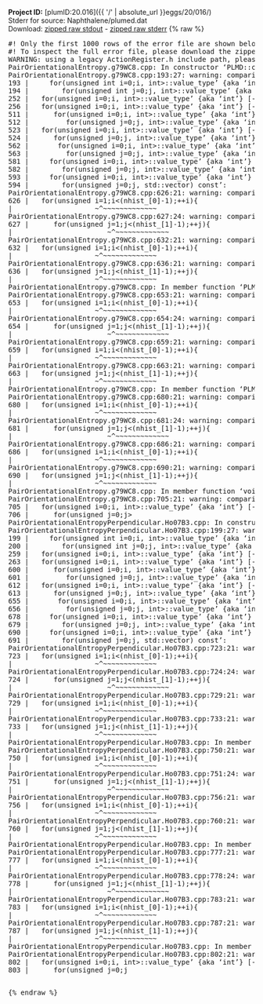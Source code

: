 **Project ID:** [plumID:20.016]({{ '/' | absolute_url }}eggs/20/016/)  
Stderr for source:  Naphthalene/plumed.dat   
Download: [zipped raw stdout](plumed.dat.plumed.stdout.txt.zip) - [zipped raw stderr](plumed.dat.plumed.stderr.txt.zip) 
{% raw %}
<pre>
#! Only the first 1000 rows of the error file are shown below
#! To inspect the full error file, please download the zipped raw stderr file above
WARNING: using a legacy ActionRegister.h include path, please use <<#include "core/ActionRegister.h">>
PairOrientationalEntropy.g79WC8.cpp: In constructor ‘PLMD::colvar::PairOrientationalEntropy::PairOrientationalEntropy(const PLMD::ActionOptions&)’:
PairOrientationalEntropy.g79WC8.cpp:193:27: warning: comparison of integer expressions of different signedness: ‘unsigned int’ and ‘__gnu_cxx::__alloc_traits<std::allocator<int>, int>::value_type’ {aka ‘int’} [-Wsign-compare]
193 |     for(unsigned int i=0;i<nhist_[0];i++) {
PairOrientationalEntropy.g79WC8.cpp:194:30: warning: comparison of integer expressions of different signedness: ‘unsigned int’ and ‘__gnu_cxx::__alloc_traits<std::allocator<int>, int>::value_type’ {aka ‘int’} [-Wsign-compare]
194 |        for(unsigned int j=0;j<nhist_[1];j++) {
PairOrientationalEntropy.g79WC8.cpp:252:21: warning: comparison of integer expressions of different signedness: ‘unsigned int’ and ‘__gnu_cxx::__alloc_traits<std::allocator<int>, int>::value_type’ {aka ‘int’} [-Wsign-compare]
252 |   for(unsigned i=0;i<nhist_[0];++i){
PairOrientationalEntropy.g79WC8.cpp:256:21: warning: comparison of integer expressions of different signedness: ‘unsigned int’ and ‘__gnu_cxx::__alloc_traits<std::allocator<int>, int>::value_type’ {aka ‘int’} [-Wsign-compare]
256 |   for(unsigned i=0;i<nhist_[1];++i){
PairOrientationalEntropy.g79WC8.cpp: In member function ‘virtual void PLMD::colvar::PairOrientationalEntropy::calculate()’:
PairOrientationalEntropy.g79WC8.cpp:511:24: warning: comparison of integer expressions of different signedness: ‘unsigned int’ and ‘__gnu_cxx::__alloc_traits<std::allocator<int>, int>::value_type’ {aka ‘int’} [-Wsign-compare]
511 |      for(unsigned i=0;i<nhist_[0];++i){
PairOrientationalEntropy.g79WC8.cpp:512:27: warning: comparison of integer expressions of different signedness: ‘unsigned int’ and ‘__gnu_cxx::__alloc_traits<std::allocator<int>, int>::value_type’ {aka ‘int’} [-Wsign-compare]
512 |         for(unsigned j=0;j<nhist_[1];++j){
PairOrientationalEntropy.g79WC8.cpp:523:21: warning: comparison of integer expressions of different signedness: ‘unsigned int’ and ‘__gnu_cxx::__alloc_traits<std::allocator<int>, int>::value_type’ {aka ‘int’} [-Wsign-compare]
523 |   for(unsigned i=0;i<nhist_[0];++i){
PairOrientationalEntropy.g79WC8.cpp:524:24: warning: comparison of integer expressions of different signedness: ‘unsigned int’ and ‘__gnu_cxx::__alloc_traits<std::allocator<int>, int>::value_type’ {aka ‘int’} [-Wsign-compare]
524 |      for(unsigned j=0;j<nhist_[1];++j){
PairOrientationalEntropy.g79WC8.cpp:562:25: warning: comparison of integer expressions of different signedness: ‘unsigned int’ and ‘__gnu_cxx::__alloc_traits<std::allocator<int>, int>::value_type’ {aka ‘int’} [-Wsign-compare]
562 |       for(unsigned i=0;i<nhist_[0];++i){
PairOrientationalEntropy.g79WC8.cpp:563:27: warning: comparison of integer expressions of different signedness: ‘unsigned int’ and ‘__gnu_cxx::__alloc_traits<std::allocator<int>, int>::value_type’ {aka ‘int’} [-Wsign-compare]
563 |         for(unsigned j=0;j<nhist_[1];++j){
PairOrientationalEntropy.g79WC8.cpp:581:23: warning: comparison of integer expressions of different signedness: ‘unsigned int’ and ‘__gnu_cxx::__alloc_traits<std::allocator<int>, int>::value_type’ {aka ‘int’} [-Wsign-compare]
581 |     for(unsigned i=0;i<nhist_[0];++i){
PairOrientationalEntropy.g79WC8.cpp:582:26: warning: comparison of integer expressions of different signedness: ‘unsigned int’ and ‘__gnu_cxx::__alloc_traits<std::allocator<int>, int>::value_type’ {aka ‘int’} [-Wsign-compare]
582 |        for(unsigned j=0;j<nhist_[1];++j){
PairOrientationalEntropy.g79WC8.cpp:593:23: warning: comparison of integer expressions of different signedness: ‘unsigned int’ and ‘__gnu_cxx::__alloc_traits<std::allocator<int>, int>::value_type’ {aka ‘int’} [-Wsign-compare]
593 |     for(unsigned i=0;i<nhist_[0];++i){
PairOrientationalEntropy.g79WC8.cpp:594:26: warning: comparison of integer expressions of different signedness: ‘unsigned int’ and ‘__gnu_cxx::__alloc_traits<std::allocator<int>, int>::value_type’ {aka ‘int’} [-Wsign-compare]
594 |        for(unsigned j=0;j<nhist_[1];++j){
PairOrientationalEntropy.g79WC8.cpp: In member function ‘double PLMD::colvar::PairOrientationalEntropy::integrate(PLMD::Matrix<double>, std::vector<double>) const’:
PairOrientationalEntropy.g79WC8.cpp:626:21: warning: comparison of integer expressions of different signedness: ‘unsigned int’ and ‘int’ [-Wsign-compare]
626 |   for(unsigned i=1;i<(nhist_[0]-1);++i){
|                    ~^~~~~~~~~~~~~~
PairOrientationalEntropy.g79WC8.cpp:627:24: warning: comparison of integer expressions of different signedness: ‘unsigned int’ and ‘int’ [-Wsign-compare]
627 |      for(unsigned j=1;j<(nhist_[1]-1);++j){
|                       ~^~~~~~~~~~~~~~
PairOrientationalEntropy.g79WC8.cpp:632:21: warning: comparison of integer expressions of different signedness: ‘unsigned int’ and ‘int’ [-Wsign-compare]
632 |   for(unsigned i=1;i<(nhist_[0]-1);++i){
|                    ~^~~~~~~~~~~~~~
PairOrientationalEntropy.g79WC8.cpp:636:21: warning: comparison of integer expressions of different signedness: ‘unsigned int’ and ‘int’ [-Wsign-compare]
636 |   for(unsigned j=1;j<(nhist_[1]-1);++j){
|                    ~^~~~~~~~~~~~~~
PairOrientationalEntropy.g79WC8.cpp: In member function ‘PLMD::Vector PLMD::colvar::PairOrientationalEntropy::integrate(PLMD::Matrix<PLMD::VectorGeneric<3> >, std::vector<double>) const’:
PairOrientationalEntropy.g79WC8.cpp:653:21: warning: comparison of integer expressions of different signedness: ‘unsigned int’ and ‘int’ [-Wsign-compare]
653 |   for(unsigned i=1;i<(nhist_[0]-1);++i){
|                    ~^~~~~~~~~~~~~~
PairOrientationalEntropy.g79WC8.cpp:654:24: warning: comparison of integer expressions of different signedness: ‘unsigned int’ and ‘int’ [-Wsign-compare]
654 |      for(unsigned j=1;j<(nhist_[1]-1);++j){
|                       ~^~~~~~~~~~~~~~
PairOrientationalEntropy.g79WC8.cpp:659:21: warning: comparison of integer expressions of different signedness: ‘unsigned int’ and ‘int’ [-Wsign-compare]
659 |   for(unsigned i=1;i<(nhist_[0]-1);++i){
|                    ~^~~~~~~~~~~~~~
PairOrientationalEntropy.g79WC8.cpp:663:21: warning: comparison of integer expressions of different signedness: ‘unsigned int’ and ‘int’ [-Wsign-compare]
663 |   for(unsigned j=1;j<(nhist_[1]-1);++j){
|                    ~^~~~~~~~~~~~~~
PairOrientationalEntropy.g79WC8.cpp: In member function ‘PLMD::Tensor PLMD::colvar::PairOrientationalEntropy::integrate(PLMD::Matrix<PLMD::TensorGeneric<3, 3> >, std::vector<double>) const’:
PairOrientationalEntropy.g79WC8.cpp:680:21: warning: comparison of integer expressions of different signedness: ‘unsigned int’ and ‘int’ [-Wsign-compare]
680 |   for(unsigned i=1;i<(nhist_[0]-1);++i){
|                    ~^~~~~~~~~~~~~~
PairOrientationalEntropy.g79WC8.cpp:681:24: warning: comparison of integer expressions of different signedness: ‘unsigned int’ and ‘int’ [-Wsign-compare]
681 |      for(unsigned j=1;j<(nhist_[1]-1);++j){
|                       ~^~~~~~~~~~~~~~
PairOrientationalEntropy.g79WC8.cpp:686:21: warning: comparison of integer expressions of different signedness: ‘unsigned int’ and ‘int’ [-Wsign-compare]
686 |   for(unsigned i=1;i<(nhist_[0]-1);++i){
|                    ~^~~~~~~~~~~~~~
PairOrientationalEntropy.g79WC8.cpp:690:21: warning: comparison of integer expressions of different signedness: ‘unsigned int’ and ‘int’ [-Wsign-compare]
690 |   for(unsigned j=1;j<(nhist_[1]-1);++j){
|                    ~^~~~~~~~~~~~~~
PairOrientationalEntropy.g79WC8.cpp: In member function ‘void PLMD::colvar::PairOrientationalEntropy::outputGofr(PLMD::Matrix<double>, const char*)’:
PairOrientationalEntropy.g79WC8.cpp:705:21: warning: comparison of integer expressions of different signedness: ‘unsigned int’ and ‘__gnu_cxx::__alloc_traits<std::allocator<int>, int>::value_type’ {aka ‘int’} [-Wsign-compare]
705 |   for(unsigned i=0;i<nhist_[0];++i){
PairOrientationalEntropy.g79WC8.cpp:706:24: warning: comparison of integer expressions of different signedness: ‘unsigned int’ and ‘__gnu_cxx::__alloc_traits<std::allocator<int>, int>::value_type’ {aka ‘int’} [-Wsign-compare]
706 |      for(unsigned j=0;j<nhist_[1];++j){
WARNING: using a legacy ActionRegister.h include path, please use <<#include "core/ActionRegister.h">>
PairOrientationalEntropyPerpendicular.Ho07B3.cpp: In constructor ‘PLMD::colvar::PairOrientationalEntropyPerpendicular::PairOrientationalEntropyPerpendicular(const PLMD::ActionOptions&)’:
PairOrientationalEntropyPerpendicular.Ho07B3.cpp:199:27: warning: comparison of integer expressions of different signedness: ‘unsigned int’ and ‘__gnu_cxx::__alloc_traits<std::allocator<int>, int>::value_type’ {aka ‘int’} [-Wsign-compare]
199 |     for(unsigned int i=0;i<nhist_[0];i++) {
PairOrientationalEntropyPerpendicular.Ho07B3.cpp:200:30: warning: comparison of integer expressions of different signedness: ‘unsigned int’ and ‘__gnu_cxx::__alloc_traits<std::allocator<int>, int>::value_type’ {aka ‘int’} [-Wsign-compare]
200 |        for(unsigned int j=0;j<nhist_[1];j++) {
PairOrientationalEntropyPerpendicular.Ho07B3.cpp:259:21: warning: comparison of integer expressions of different signedness: ‘unsigned int’ and ‘__gnu_cxx::__alloc_traits<std::allocator<int>, int>::value_type’ {aka ‘int’} [-Wsign-compare]
259 |   for(unsigned i=0;i<nhist_[0];++i){
PairOrientationalEntropyPerpendicular.Ho07B3.cpp:263:21: warning: comparison of integer expressions of different signedness: ‘unsigned int’ and ‘__gnu_cxx::__alloc_traits<std::allocator<int>, int>::value_type’ {aka ‘int’} [-Wsign-compare]
263 |   for(unsigned i=0;i<nhist_[1];++i){
PairOrientationalEntropyPerpendicular.Ho07B3.cpp: In member function ‘virtual void PLMD::colvar::PairOrientationalEntropyPerpendicular::calculate()’:
PairOrientationalEntropyPerpendicular.Ho07B3.cpp:600:24: warning: comparison of integer expressions of different signedness: ‘unsigned int’ and ‘__gnu_cxx::__alloc_traits<std::allocator<int>, int>::value_type’ {aka ‘int’} [-Wsign-compare]
600 |      for(unsigned i=0;i<nhist_[0];++i){
PairOrientationalEntropyPerpendicular.Ho07B3.cpp:601:27: warning: comparison of integer expressions of different signedness: ‘unsigned int’ and ‘__gnu_cxx::__alloc_traits<std::allocator<int>, int>::value_type’ {aka ‘int’} [-Wsign-compare]
601 |         for(unsigned j=0;j<nhist_[1];++j){
PairOrientationalEntropyPerpendicular.Ho07B3.cpp:612:21: warning: comparison of integer expressions of different signedness: ‘unsigned int’ and ‘__gnu_cxx::__alloc_traits<std::allocator<int>, int>::value_type’ {aka ‘int’} [-Wsign-compare]
612 |   for(unsigned i=0;i<nhist_[0];++i){
PairOrientationalEntropyPerpendicular.Ho07B3.cpp:613:24: warning: comparison of integer expressions of different signedness: ‘unsigned int’ and ‘__gnu_cxx::__alloc_traits<std::allocator<int>, int>::value_type’ {aka ‘int’} [-Wsign-compare]
613 |      for(unsigned j=0;j<nhist_[1];++j){
PairOrientationalEntropyPerpendicular.Ho07B3.cpp:655:25: warning: comparison of integer expressions of different signedness: ‘unsigned int’ and ‘__gnu_cxx::__alloc_traits<std::allocator<int>, int>::value_type’ {aka ‘int’} [-Wsign-compare]
655 |       for(unsigned i=0;i<nhist_[0];++i){
PairOrientationalEntropyPerpendicular.Ho07B3.cpp:656:27: warning: comparison of integer expressions of different signedness: ‘unsigned int’ and ‘__gnu_cxx::__alloc_traits<std::allocator<int>, int>::value_type’ {aka ‘int’} [-Wsign-compare]
656 |         for(unsigned j=0;j<nhist_[1];++j){
PairOrientationalEntropyPerpendicular.Ho07B3.cpp:678:23: warning: comparison of integer expressions of different signedness: ‘unsigned int’ and ‘__gnu_cxx::__alloc_traits<std::allocator<int>, int>::value_type’ {aka ‘int’} [-Wsign-compare]
678 |     for(unsigned i=0;i<nhist_[0];++i){
PairOrientationalEntropyPerpendicular.Ho07B3.cpp:679:26: warning: comparison of integer expressions of different signedness: ‘unsigned int’ and ‘__gnu_cxx::__alloc_traits<std::allocator<int>, int>::value_type’ {aka ‘int’} [-Wsign-compare]
679 |        for(unsigned j=0;j<nhist_[1];++j){
PairOrientationalEntropyPerpendicular.Ho07B3.cpp:690:23: warning: comparison of integer expressions of different signedness: ‘unsigned int’ and ‘__gnu_cxx::__alloc_traits<std::allocator<int>, int>::value_type’ {aka ‘int’} [-Wsign-compare]
690 |     for(unsigned i=0;i<nhist_[0];++i){
PairOrientationalEntropyPerpendicular.Ho07B3.cpp:691:26: warning: comparison of integer expressions of different signedness: ‘unsigned int’ and ‘__gnu_cxx::__alloc_traits<std::allocator<int>, int>::value_type’ {aka ‘int’} [-Wsign-compare]
691 |        for(unsigned j=0;j<nhist_[1];++j){
PairOrientationalEntropyPerpendicular.Ho07B3.cpp: In member function ‘double PLMD::colvar::PairOrientationalEntropyPerpendicular::integrate(PLMD::Matrix<double>, std::vector<double>) const’:
PairOrientationalEntropyPerpendicular.Ho07B3.cpp:723:21: warning: comparison of integer expressions of different signedness: ‘unsigned int’ and ‘int’ [-Wsign-compare]
723 |   for(unsigned i=1;i<(nhist_[0]-1);++i){
|                    ~^~~~~~~~~~~~~~
PairOrientationalEntropyPerpendicular.Ho07B3.cpp:724:24: warning: comparison of integer expressions of different signedness: ‘unsigned int’ and ‘int’ [-Wsign-compare]
724 |      for(unsigned j=1;j<(nhist_[1]-1);++j){
|                       ~^~~~~~~~~~~~~~
PairOrientationalEntropyPerpendicular.Ho07B3.cpp:729:21: warning: comparison of integer expressions of different signedness: ‘unsigned int’ and ‘int’ [-Wsign-compare]
729 |   for(unsigned i=1;i<(nhist_[0]-1);++i){
|                    ~^~~~~~~~~~~~~~
PairOrientationalEntropyPerpendicular.Ho07B3.cpp:733:21: warning: comparison of integer expressions of different signedness: ‘unsigned int’ and ‘int’ [-Wsign-compare]
733 |   for(unsigned j=1;j<(nhist_[1]-1);++j){
|                    ~^~~~~~~~~~~~~~
PairOrientationalEntropyPerpendicular.Ho07B3.cpp: In member function ‘PLMD::Vector PLMD::colvar::PairOrientationalEntropyPerpendicular::integrate(PLMD::Matrix<PLMD::VectorGeneric<3> >, std::vector<double>) const’:
PairOrientationalEntropyPerpendicular.Ho07B3.cpp:750:21: warning: comparison of integer expressions of different signedness: ‘unsigned int’ and ‘int’ [-Wsign-compare]
750 |   for(unsigned i=1;i<(nhist_[0]-1);++i){
|                    ~^~~~~~~~~~~~~~
PairOrientationalEntropyPerpendicular.Ho07B3.cpp:751:24: warning: comparison of integer expressions of different signedness: ‘unsigned int’ and ‘int’ [-Wsign-compare]
751 |      for(unsigned j=1;j<(nhist_[1]-1);++j){
|                       ~^~~~~~~~~~~~~~
PairOrientationalEntropyPerpendicular.Ho07B3.cpp:756:21: warning: comparison of integer expressions of different signedness: ‘unsigned int’ and ‘int’ [-Wsign-compare]
756 |   for(unsigned i=1;i<(nhist_[0]-1);++i){
|                    ~^~~~~~~~~~~~~~
PairOrientationalEntropyPerpendicular.Ho07B3.cpp:760:21: warning: comparison of integer expressions of different signedness: ‘unsigned int’ and ‘int’ [-Wsign-compare]
760 |   for(unsigned j=1;j<(nhist_[1]-1);++j){
|                    ~^~~~~~~~~~~~~~
PairOrientationalEntropyPerpendicular.Ho07B3.cpp: In member function ‘PLMD::Tensor PLMD::colvar::PairOrientationalEntropyPerpendicular::integrate(PLMD::Matrix<PLMD::TensorGeneric<3, 3> >, std::vector<double>) const’:
PairOrientationalEntropyPerpendicular.Ho07B3.cpp:777:21: warning: comparison of integer expressions of different signedness: ‘unsigned int’ and ‘int’ [-Wsign-compare]
777 |   for(unsigned i=1;i<(nhist_[0]-1);++i){
|                    ~^~~~~~~~~~~~~~
PairOrientationalEntropyPerpendicular.Ho07B3.cpp:778:24: warning: comparison of integer expressions of different signedness: ‘unsigned int’ and ‘int’ [-Wsign-compare]
778 |      for(unsigned j=1;j<(nhist_[1]-1);++j){
|                       ~^~~~~~~~~~~~~~
PairOrientationalEntropyPerpendicular.Ho07B3.cpp:783:21: warning: comparison of integer expressions of different signedness: ‘unsigned int’ and ‘int’ [-Wsign-compare]
783 |   for(unsigned i=1;i<(nhist_[0]-1);++i){
|                    ~^~~~~~~~~~~~~~
PairOrientationalEntropyPerpendicular.Ho07B3.cpp:787:21: warning: comparison of integer expressions of different signedness: ‘unsigned int’ and ‘int’ [-Wsign-compare]
787 |   for(unsigned j=1;j<(nhist_[1]-1);++j){
|                    ~^~~~~~~~~~~~~~
PairOrientationalEntropyPerpendicular.Ho07B3.cpp: In member function ‘void PLMD::colvar::PairOrientationalEntropyPerpendicular::outputGofr(PLMD::Matrix<double>, const char*)’:
PairOrientationalEntropyPerpendicular.Ho07B3.cpp:802:21: warning: comparison of integer expressions of different signedness: ‘unsigned int’ and ‘__gnu_cxx::__alloc_traits<std::allocator<int>, int>::value_type’ {aka ‘int’} [-Wsign-compare]
802 |   for(unsigned i=0;i<nhist_[0];++i){
PairOrientationalEntropyPerpendicular.Ho07B3.cpp:803:24: warning: comparison of integer expressions of different signedness: ‘unsigned int’ and ‘__gnu_cxx::__alloc_traits<std::allocator<int>, int>::value_type’ {aka ‘int’} [-Wsign-compare]
803 |      for(unsigned j=0;j<nhist_[1];++j){
</pre>
{% endraw %}
